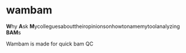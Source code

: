 # wambam

**W**hy **A**sk **M**ycolleguesabouttheiropinionsonhowtonamemytoolanalyzing **BAM**s

Wambam is made for quick bam QC
